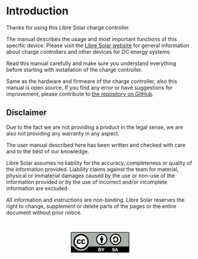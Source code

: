 # Introduction

Thanks for using this Libre Solar charge controller.

The manual describes the usage and most important functions of this specific device. Please visit the [Libre Solar website](https://libre.solar) for general information about charge controllers and other devices for DC energy systems.

Read this manual carefully and make sure you understand everything before starting with installation of the charge controller.

Same as the hardware and firmware of the charge controller, also this manual is open source. If you find any error or have suggestions for improvement, please contribute to [the repository on GitHub](https://github.com/LibreSolar/MPPT-1210-HUS).

## Disclaimer

Due to the fact we are not providing a product in the legal sense, we are also not providing any warranty in any aspect.

The user manual described here has been written and checked with care and to the best of our knowledge.

Libre Solar assumes no liability for the accuracy, completeness or quality of the information provided. Liability claims against the team for material, physical or immaterial damages caused by the use or non-use of the information provided or by the use of incorrect and/or incomplete information are excluded.

All information and instructions are non-binding. Libre Solar reserves the right to change, supplement or delete parts of the pages or the entire document without prior notice.

<div style="text-align:center">
<img style="padding:30px" src="./images/cc-by-sa.png" alt="CC-BY-SA" />
</div>
